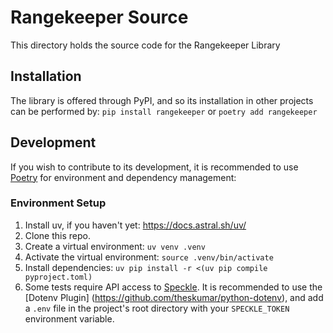 # Rangekeeper Source
This directory holds the source code for the Rangekeeper Library

## Installation
The library is offered through PyPI, and so its installation in other projects can be performed by:
`pip install rangekeeper` or `poetry add rangekeeper`

## Development
If you wish to contribute to its development, it is recommended to use [Poetry](https://python-poetry.org/) for environment and dependency management:

### Environment Setup

1. Install uv, if you haven't yet: <https://docs.astral.sh/uv/>
2. Clone this repo.
3. Create a virtual environment: `uv venv .venv`
4. Activate the virtual environment: `source .venv/bin/activate`
5. Install dependencies: `uv pip install -r <(uv pip compile pyproject.toml)`
6. Some tests require API access to [Speckle](https://speckle.systems/). It is recommended to use the [Dotenv Plugin]
   (https://github.com/theskumar/python-dotenv), and add a `.env` file in the project's root directory with your `SPECKLE_TOKEN` environment variable.
